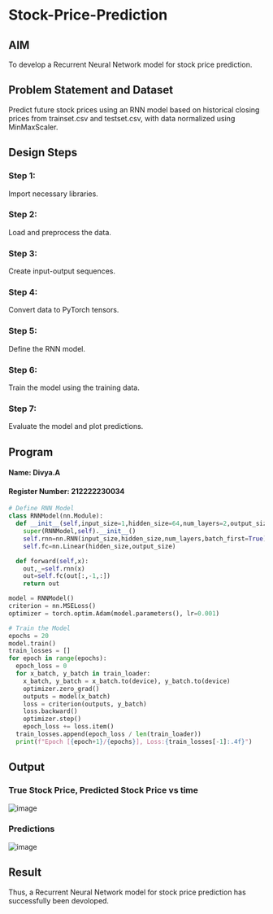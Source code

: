 # Stock-Price-Prediction


## AIM

To develop a Recurrent Neural Network model for stock price prediction.

## Problem Statement and Dataset

Predict future stock prices using an RNN model based on historical closing prices from trainset.csv and testset.csv, with data normalized using MinMaxScaler.

## Design Steps

### Step 1: 
Import necessary libraries.

### Step 2: 
Load and preprocess the data.

### Step 3:
Create input-output sequences.

### Step 4: 
Convert data to PyTorch tensors.

### Step 5: 
Define the RNN model.

### Step 6: 
Train the model using the training data.

### Step 7: 
Evaluate the model and plot predictions.

## Program
#### Name: Divya.A
#### Register Number: 212222230034

```Python 
# Define RNN Model
class RNNModel(nn.Module):
  def __init__(self,input_size=1,hidden_size=64,num_layers=2,output_size=1):
    super(RNNModel,self).__init__()
    self.rnn=nn.RNN(input_size,hidden_size,num_layers,batch_first=True)
    self.fc=nn.Linear(hidden_size,output_size)

  def forward(self,x):
    out,_=self.rnn(x)
    out=self.fc(out[:,-1,:])
    return out

model = RNNModel()
criterion = nn.MSELoss()
optimizer = torch.optim.Adam(model.parameters(), lr=0.001)

# Train the Model
epochs = 20
model.train()
train_losses = []
for epoch in range(epochs):
  epoch_loss = 0
  for x_batch, y_batch in train_loader:
    x_batch, y_batch = x_batch.to(device), y_batch.to(device)
    optimizer.zero_grad()
    outputs = model(x_batch)
    loss = criterion(outputs, y_batch)
    loss.backward()
    optimizer.step()
    epoch_loss += loss.item()
  train_losses.append(epoch_loss / len(train_loader))
  print(f"Epoch [{epoch+1}/{epochs}], Loss:{train_losses[-1]:.4f}")
```

## Output

### True Stock Price, Predicted Stock Price vs time

![image](https://github.com/user-attachments/assets/649e9c9c-242d-4ddd-98c8-f981042ab01c)


### Predictions 

![image](https://github.com/user-attachments/assets/bef2bc8b-98c0-4807-829d-21961d4e6772)


## Result
Thus, a Recurrent Neural Network model for stock price prediction has successfully been devoloped.

